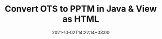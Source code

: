 ---
############################# Static ############################
layout: "autogen"
date: 2021-10-02T14:22:14+03:00
draft: false
path: "total/java/conversion/ots-to-pptm/"

############################# Head ############################
head_title: "Convert OTS to PPTM in Java - Sample Java Code"
head_description: "Java document conversion library to convert OTS to PPTM and 100+ other file formats in Java & J2SE applications. View the Converted PPTM document as HTML viewer."

############################# Header ############################
title: "Convert OTS to PPTM in Java & View as HTML"
description: "Programmatically convert OTS to PPTM in Java & J2SE platforms using flexible document manipulation options to customize the resultant document. Convert the complete document or some specific pages based on page numbers or selective page ranges using Java document conversion library."

############################# SubMenu ############################
submenu:
    enable: false

############################# Content ############################
content:
    enable: true
    block:
    - title_left: "OTS to PPTM Conversion in Java"
      content_left: |
          Perform OTS to PPTM file conversion in three simple steps using Java. View the converted document as HTML without any external software dependency.

          -   Create a new instance of **Converter** class and load the OTS file
          -   Set **ConvertOptions** for the PPTM document type
          -   Call **Convert** method of **Converter** class instance for conversion to PPTM
          -   Set options for HTML viewer
          -   Create **Viewer** object to view converted PPTM as HTML
          
      title_right: "Convert Remotely Located Documents"
      content_right: |
          You require `GroupDocs.Conversion` & `GroupDocs.Viewer` namespaces to convert between a wide range of popular document types such as PDF, Microsoft Word, Excel, PowerPoint, Project, Outlook, HTML, diagrams and image file formats. Explore other [Java APIs for Office documents](https://products.conholdate.com/total/java/) as offered by Conholdate.Total.
          
          Get the respective assembly files from the [downloads](https://downloads.conholdate.com/total/java) or fetch the whole package from [Maven](https://repository.conholdate.com/webapp/#/artifacts/browse/tree/General/repo) to add 'Conholdate.Total` directly in your workspace.
          
      code: |
          ```cs {linenos=false}
          // Convert OTS to PPTM using GroupDocs.Conversion API
          // Load the source OTS file to be converted
          Converter converter = new Converter("input.ots");

          // Get the convert options ready for the target PPTM format
          ConvertOptions convertOptions = new FileType().fromExtension("pptm").getConvertOptions();

          // Convert to PPTM format
          converter.convert("output.pptm", convertOptions);

          // Create Viewer object to view the converted PPTM as HTML
          try (Viewer viewer = new Viewer("output.pptm"))
          {
              // Set options for HTML viewer
              HtmlViewOptions viewOptions = HtmlViewOptions.forEmbeddedResources("output{0}.html");

              // View converted PPTM as HTML
              viewer.view(viewOptions);
          }
          ```
    - title_left: "Convert Password Protected OTS to PPTM"
      content_left: |
          Accurately load and convert documents that are protected with a password within your Java based applications. The file format conversion API also supports rendering remote documents from different sources including S3, Blob, FTP, Stream, URL or a local disk.

          -   Create new instance of **Converter** class and pass source document path
          -   Instantiate the proper **ConvertOptions** class e.g. (**PdfConvertOptions**, **WordProcessingConvertOptions**, **SpreadsheetConvertOptions** etc.)
          -   Call **convert** method of **Converter** class instance and pass filename for the converted document
        
      title_right: "Source Document Information Extraction"
      content_right: |
          The documents information extraction feature not only allows getting the basic information about the source document file but it also supports extracting some valuable file-format specific information such as project start and end dates of a Microsoft Project file, any printing restrictions on a PDF document, list of folders enclosed in an Outlook data file etc. 

          Convert popular document file formats on different operating systems such as Windows, Linux or macOS while using development environments such as NetBeans, IntelliJ IDEA and Eclipse.
          
      code: |
          ```cs {linenos=false}
          // Load and convert password protected documents
          WordProcessingLoadOptions loadOptions = new WordProcessingLoadOptions();
          loadOptions.setPassword("12345");

          // Create an instance of Converter class and pass source document path and the load options delegate as a constructor parameters
          Converter converter = new Converter("input.ots", loadOptions);

          // Instantiate PdfConvertOptions class
          PdfConvertOptions options = new PdfConvertOptions();

          // Call convert method of Converter class instance and pass filename for the converted document and the instance of ConvertOptions from the previous step
          converter.convert("output.pptm, options);
          ```
############################# About Formats ############################
about_formats:
    enable: false
############################# More Formats ############################
more_formats:
    enable: true
    auto: false
    other_out_formats: PDF DOCX DOT DOTX DOTM TXT RTF HTML MHTML XLS XLSX XLSM XLT XLTX XLTM DIF PPT PPTX PPS PPSX POT POTX POTM ODT OTT EMZ WMZ SVGZ TEX DCM WMF BMP PNG GIF JPEG TIFF
############################# Back to top ###############################
back_to_top:
  enable: true
---